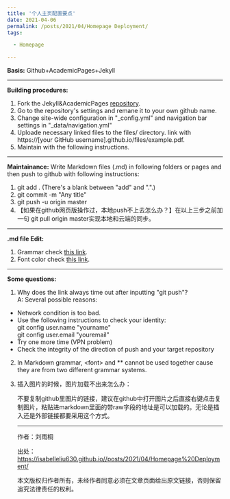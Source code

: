 ```yaml
---
title: '个人主页配置要点'
date: 2021-04-06
permalink: /posts/2021/04/Homepage Deployment/
tags:

  - Homepage

---
```

**Basis:** Github+AcademicPages+Jekyll 

-------

**Building procedures:**

1. Fork the Jekyll&AcademicPages [repository](https://github.com/academicpages/academicpages.github.io).
2. Go to the repository's settings and remane it to your own github name.
3. Change site-wide configuration in "_config.yml" and navigation bar settings in "_data/navigation.yml"
4. Uploade necessary linked files to the files/ directory. link with https://[your GitHub username].github.io/files/example.pdf.
5. Maintain with the following instructions. 

------

**Maintainance:** Write Markdown files (.md) in following folders or pages and then push to github with following instructions:  

1. git add . (There's a blank between "add" and ".".)  
2. git commit -m "Any title"  
3. git push -u origin master
4. 【如果在github网页版操作过，本地push不上去怎么办？】在以上三步之前加一句 git pull origin master实现本地和云端的同步。

-----------------

**.md file Edit:** 

1. Grammar check [this link](https://blog.csdn.net/qcx321/article/details/53780672).
2. Font color check [this link](https://blog.csdn.net/qq_43732429/article/details/108034518).

----------------------------

**Some questions:**

1. Why does the link always time out after inputting "git push"?  
    A: Several possible reasons:
- Network condition is too bad.  
- Use the following instructions to check your identity:  
git config user.name "yourname"  
git config user.email "youremail"  
- Try one more time (VPN problem)
- Check the integrity of the direction of push and your target repository
2. In Markdown grammar, \<font\> and \*\* cannot be used together cause they are from two different grammar systems.

3. 插入图片的时候，图片加载不出来怎么办：

   不要复制github里图片的链接，建议在github中打开图片之后直接右键点击复制图片，粘贴进markdown里面的带raw字段的地址是可以加载的。无论是插入还是外部链接都要采用这个方式。

   

   ----

   作者：刘雨桐

   出处：https://isabelleliu630.github.io//posts/2021/04/Homepage%20Deployment/

   本文版权归作者所有，未经作者同意必须在文章页面给出原文链接，否则保留追究法律责任的权利。


